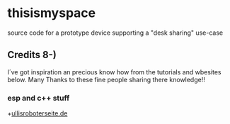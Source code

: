 
# thisismyspace

source code for a prototype device supporting a "desk sharing"  use-case

## Credits 8-)

I´ve got inspiration an precious know how from the tutorials and wbesites below. Many Thanks to these fine people sharing there knowledge!!

### esp and c++ stuff

+[ullisroboterseite.de](https://ullisroboterseite.de/esp8266-webserver-klasse.html)
